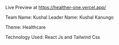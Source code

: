 Live Preview at https://healther-one.vercel.app/

Team Name: Kushal
Leader Name: Kushal Kanungo

Theme: Healthcare

Technology Used: React Js and Tailwind Css
